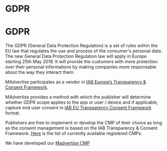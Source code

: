 # GDPR

# GDPR

The GDPR (General Data Protection Regulation) is a set of rules within the EU law that regulates the use and process of the consumer's personal data.
The new General Data Protection Regulation law will apply in Europe starting 25th May 2018. It will provide the custumers with more protection over their personal informations by making companies more responsable about the way they interact them.

MAdvertise participates as a vendor in [IAB Europe’s Transparency & Consent Framework].

MAdvertise provides a method with which the publisher will determine whether GDPR scope applies to the app or user / device and if applicable, capture end user consent in [IAB EU Transparency Consent Framework] format.

Publishers are free to implement or develop the CMP of their choice as long as the consent management is based on the IAB Transparency & Consent Framework. [Here] is the list of currently available registered CMPs.

We have developed our [Madvertise CMP]

[IAB EU Transparency Consent Framework]: http://advertisingconsent.eu/
[Here]: https://advertisingconsent.eu/cmp-list/
[IAB Europe’s Transparency & Consent Framework]:https://advertisingconsent.eu/vendors-list/
[Madvertise CMP]:https://bitbucket.org/mngcorp/madvertise-gdpr-cmp-ios/wiki/Home